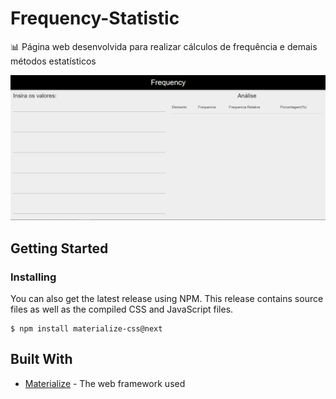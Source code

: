 # Frequency-Statistic
📊 Página web desenvolvida para realizar cálculos de frequência e demais métodos estatísticos

<img src="/images/home-page.PNG">

## Getting Started

### Installing

You can also get the latest release using NPM. This release contains source files as well as the compiled CSS and JavaScript files.

```
$ npm install materialize-css@next
```

## Built With

* [Materialize](https://materializecss.com/) - The web framework used
